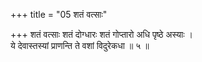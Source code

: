 +++
title = "05 शतं वत्साः"

+++
शतं वत्साः शतं दोग्धारः शतं गोप्तारो अधि पृष्ठे अस्याः ।  
ये देवास्तस्यां प्राणन्ति ते वशां विदुरेकधा ॥ ५ ॥
